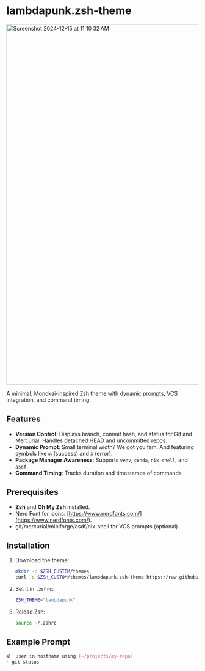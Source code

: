 # lambdapunk.zsh-theme

<img width="943" alt="Screenshot 2024-12-15 at 11 10 32 AM" src="https://github.com/user-attachments/assets/d7dbce91-9732-43cc-91df-b70387224841" />


A minimal, Monokai-inspired Zsh theme with dynamic prompts, VCS integration, and command timing.

## Features

- **Version Control**: Displays branch, commit hash, and status for Git and Mercurial. Handles detached HEAD and uncommitted repos.
- **Dynamic Prompt**: Small terminal width? We got you fam. And featuring symbols like `ॐ` (success) and `λ` (error).
- **Package Manager Awareness**: Supports `venv`, `conda`, `nix-shell`, and `asdf`.
- **Command Timing**: Tracks duration and timestamps of commands.

## Prerequisites

- **Zsh** and **Oh My Zsh** installed.
- Nerd Font for icons: [https://www.nerdfonts.com/](https://www.nerdfonts.com/).
- git/mercurial/miniforge/asdf/nix-shell for VCS prompts (optional).

## Installation

1. Download the theme:
   ```sh
   mkdir -p $ZSH_CUSTOM/themes
   curl -o $ZSH_CUSTOM/themes/lambdapunk.zsh-theme https://raw.githubusercontent.com/flyingoctopus/lambdapunk.zsh-theme/refs/heads/main/lambdapunk.zsh-theme
   ```
2. Set it in `.zshrc`:
   ```sh
   ZSH_THEME="lambdapunk"
   ```
3. Reload Zsh:
   ```sh
   source ~/.zshrc
   ```

## Example Prompt

```sh
ॐ  user in hostname using [~/projects/my-repo]
~ git status
```
